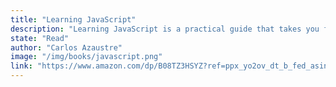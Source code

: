 ```yaml
---
title: "Learning JavaScript"
description: "Learning JavaScript is a practical guide that takes you from the fundamentals to key concepts of the most popular language in web development."
state: "Read"
author: "Carlos Azaustre"
image: "/img/books/javascript.png"
link: "https://www.amazon.com/dp/B08TZ3HSYZ?ref=ppx_yo2ov_dt_b_fed_asin_title"
---
```


